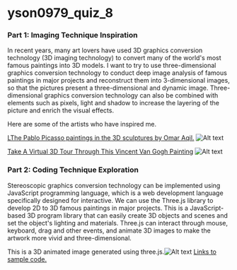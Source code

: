 # yson0979_quiz_8
### Part 1: Imaging Technique Inspiration
In recent years, many art lovers have used 3D graphics conversion technology (3D imaging technology) to convert many of the world's most famous paintings into 3D models. I want to try to use three-dimensional graphics conversion technology to conduct deep image analysis of famous paintings in major projects and reconstruct them into 3-dimensional images, so that the pictures present a three-dimensional and dynamic image. Three-dimensional graphics conversion technology can also be combined with elements such as pixels, light and shadow to increase the layering of the picture and enrich the visual effects.

Here are some of the artists who have inspired me.

[LThe Pablo Picasso paintings in the 3D sculptures by Omar Aqil.](https://www.collater.al/en/pablo-picasso-3d-sculptures-omar-aqil/)
![Alt text](http://www.collater.al/wp-content/uploads/2017/04/I-dipinti-di-Pablo-Picasso-in-3D-dell%E2%80%99artista-Omar-Aquil-Collater.al-3.jpeg)

[Take A Virtual 3D Tour Through This Vincent Van Gogh Painting](https://gizmodo.com/take-a-virtual-3d-tour-through-this-vincent-van-gogh-pa-1705514119)
![Alt text](https://i.pinimg.com/originals/a8/67/96/a8679686d3bf84d969638da92faacc38.gif)

### Part 2: Coding Technique Exploration
Stereoscopic graphics conversion technology can be implemented using JavaScript programming language, which is a web development language specifically designed for interactive. We can use the Three.js library to develop 2D to 3D famous paintings in major projects. This is a JavaScript-based 3D program library that can easily create 3D objects and scenes and set the object's lighting and materials. Three.js can interact through mouse, keyboard, drag and other events, and animate 3D images to make the artwork more vivid and three-dimensional.

This is a 3D animated image generated using three.js.![Alt text](https://img-blog.csdnimg.cn/b40959647afa44259f31dc27f3d67103.gif)
[Links to sample code.](https://github.com/mrdoob/three.js/blob/master/examples/webgl_animation_keyframes.html)